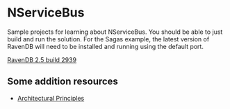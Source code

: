 NServiceBus
====

Sample projects for learning about NServiceBus. You should be able to just build and run the solution. For the Sagas example, the latest version of RavenDB will need to be installed and running using the default port.

[RavenDB 2.5 build 2939](http://hibernatingrhinos.com/downloads/RavenDB%20Installer/2939)


## Some addition resources
* [Architectural Principles](http://docs.particular.net/nservicebus/architectural-principles)

